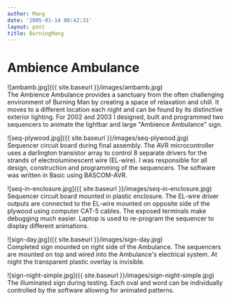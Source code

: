 ```yaml
---
author: Mang
date: '2005-01-14 00:42:31'
layout: post
title: BurningMang
---
```


# Ambience Ambulance

![ambamb.jpg]({{ site.baseurl }}/images/ambamb.jpg)<br>
The Ambience Ambulance provides a sanctuary from the often challenging environment of Burning Man by creating a space of relaxation and chill.  It moves to a different location each night and can be found by its distinctive exterior lighting.  For 2002 and 2003 I designed, built and programmed two sequencers to animate the lightbar and large "Ambience Ambulance" sign.

![seq-plywood.jpg]({{ site.baseurl }}/images/seq-plywood.jpg)<br>
Sequencer circuit board during final assembly.  The AVR microcontroller uses a darlington transistor array to control 8 separate drivers for the strands of electroluminescent wire (EL-wire).  I was responsible for all design, construction and programming of the sequencers.  The software was written in Basic using BASCOM-AVR.

![seq-in-enclosure.jpg]({{ site.baseurl }}/images/seq-in-enclosure.jpg)<br>
Sequencer circuit board mounted in plastic enclosure.  The EL-wire driver outputs are connected to the EL-wire mounted on opposite side of the plywood using computer CAT-5 cables.  The exposed terminals make debugging much easier.  Laptop is used to re-program the sequencer to display different animations.

![sign-day.jpg]({{ site.baseurl }}/images/sign-day.jpg)<br>
Completed sign mounted on right side of the Ambulance.  The sequencers are mounted on top and wired into the Ambulance's electrical system.  At night the transparent plastic overlay is invisible.

![sign-night-simple.jpg]({{ site.baseurl }}/images/sign-night-simple.jpg)<br>
The illuminated sign during testing.  Each oval and word can be individually controlled by the software allowing for animated patterns.
